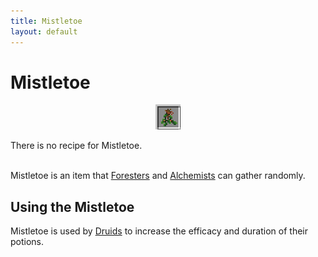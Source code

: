 ```yaml
---
title: Mistletoe
layout: default
---
```

# Mistletoe

<div class="infobox box text-center">
    <p style="text-align:center;"><img src="../../assets/images/icons/minecolonies/mistletoe.png" alt="Mistletoe"></p>
    There is no recipe for Mistletoe.
</div>

<br>

Mistletoe is an item that [Foresters](../../source/workers/forester) and [Alchemists](../../source/workers/alchemist) can gather randomly.
<br>

## Using the Mistletoe

Mistletoe is used by [Druids](../../source/workers/druid) to increase the efficacy and duration of their potions.
